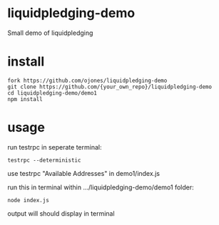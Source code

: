 # liquidpledging-demo
Small demo of liquidpledging

# install
```
fork https://github.com/ojones/liquidpledging-demo
git clone https://github.com/{your_own_repo}/liquidpledging-demo
cd liquidpledging-demo/demo1
npm install
```

# usage
run testrpc in seperate terminal:
```
testrpc --deterministic
```

use testrpc "Available Addresses" in demo1/index.js

run this in terminal within .../liquidpledging-demo/demo1 folder:
```
node index.js
```

output will should display in terminal
